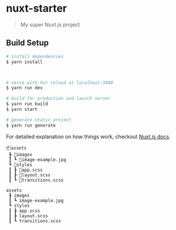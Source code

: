 # nuxt-starter

> My super Nuxt.js project

## Build Setup

```bash
# install dependencies
$ yarn install



# serve with hot reload at localhost:3000
$ yarn run dev

# build for production and launch server
$ yarn run build
$ yarn start

# generate static project
$ yarn run generate
```

For detailed explanation on how things work, checkout [Nuxt.js docs](https://nuxtjs.org).

```
📦assets
 ┣ 📂images
 ┃ ┗ 📜image-example.jpg
 ┗ 📂styles
 ┃ ┣ 📜app.scss
 ┃ ┣ 📜layout.scss
 ┃ ┗ 📜transitions.scss
```

```
assets
 ┣ images
 ┃ ┗ image-example.jpg
 ┗ styles
 ┃ ┣ app.scss
 ┃ ┣ layout.scss
 ┃ ┗ transitions.scss
```
